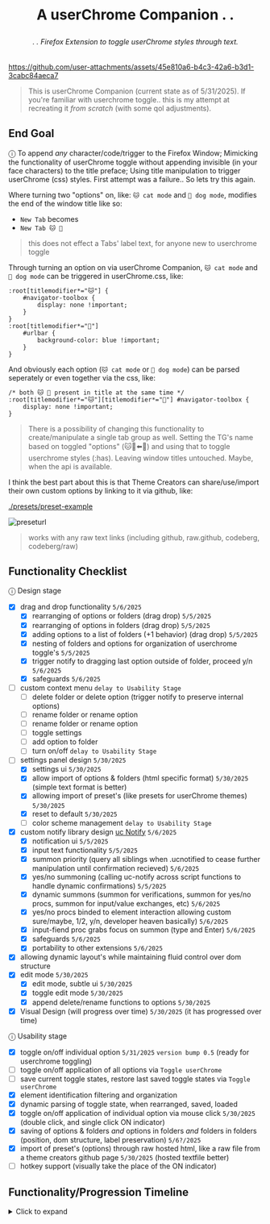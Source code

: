 # <p align="center">A userChrome Companion . . </p>

###### <p align="center">. . Firefox Extension to toggle userChrome styles through text.</p>

https://github.com/user-attachments/assets/45e810a6-b4c3-42a6-b3d1-3cabc84aeca7

> This is userChrome Companion (current state as of 5/31/2025). If you're familiar with userchrome toggle.. this is my attempt at recreating it *from scratch* (with some qol adjustments).

## End Goal

ⓘ To append *any* character/code/trigger to the Firefox Window; Mimicking the functionality of userChrome toggle without appending invisible (in your face characters) to the title preface; Using title manipulation to trigger userChrome (css) styles. First attempt was a failure.. So lets try this again.

Where turning two "options" on, like: `🐱 cat mode` and `🐶 dog mode`, modifies the end of the window title like so:
- `New Tab` becomes
- `New Tab 🐱 🐶`
> this does not effect a Tabs' label text, for anyone new to userchrome toggle

Through turning an option on via userChrome Companion, `🐱 cat mode` and `🐶 dog mode` can be triggered in userChrome.css, like:
```
:root[titlemodifier*="🐱"] {
    #navigator-toolbox {
        display: none !important;
    }
}
:root[titlemodifier*="🐶"]
    #urlbar {
        background-color: blue !important;
    }
}
```
And obviously each option (`🐱 cat mode` or `🐶 dog mode`) can be parsed seperately or even together via the css, like:
```
/* both 🐱 🐶 present in title at the same time */
:root[titlemodifier*="🐱"][titlemodifier*="🐶"] #navigator-toolbox {
    display: none !important;
}
```

> There is a possibility of changing this functionality to create/manipulate a single tab group as well. Setting the TG's name based on toggled "options" (🐱🐶⬅️🔁) and using that to toggle userchrome styles (:has). Leaving window titles untouched. Maybe, when the api is available.

I think the best part about this is that Theme Creators can share/use/import their own custom options by linking to it via github, like: 

[./presets/preset-example](https://github.com/soulhotel/userChrome-Companion/blob/main/presets/preset-example)

![preseturl](https://github.com/user-attachments/assets/f4a4129e-88c2-4e65-8c64-68a1f30a12e9)

> works with any raw text links (including github, raw.github, codeberg, codeberg/raw)

## Functionality Checklist

ⓘ Design stage 

- [x] drag and drop functionality `5/6/2025`
    - [x] rearranging of options or folders (drag drop) `5/5/2025`
    - [x] rearranging of options in folders (drag drop) `5/5/2025`
    - [x] adding options to a list of folders (+1 behavior) (drag drop) `5/5/2025`
    - [x] nesting of folders and options for organization of userchrome toggle's `5/5/2025`
    - [x] trigger notify to dragging last option outside of folder, proceed y/n `5/6/2025`
    - [x] safeguards `5/6/2025`
- [ ] custom context menu `delay to Usability Stage`
    - [ ] delete folder or delete option (trigger notify to preserve internal options)
    - [ ] rename folder or rename option 
    - [ ] rename folder or rename option
    - [ ] toggle settings
    - [ ] add option to folder
    - [ ] turn on/off `delay to Usability Stage`
- [ ] settings panel design `5/30/2025`
    - [x] settings ui `5/30/2025`
    - [x] allow import of options & folders (html specific format) `5/30/2025` (simple text format is better)
    - [x] allowing import of preset's (like presets for userChrome themes) `5/30/2025`
    - [x] reset to default `5/30/2025`
    - [ ] color scheme management `delay to Usability Stage`
- [x] custom notify library design [uc Notify](https://github.com/soulhotel/uc-notify) `5/6/2025` 
    - [x] notification ui `5/5/2025`
    - [x] input text functionality `5/5/2025`
    - [x] summon priority (query all siblings when .ucnotified to cease further manipulation until confirmation recieved) `5/6/2025`
    - [x] yes/no summoning (calling uc-notify across script functions to handle dynamic confirmations) `5/5/2025`
    - [x] dynamic summons (summon for verifications, summon for yes/no procs, summon for input/value exchanges, etc) `5/6/2025`
    - [x] yes/no procs binded to element interaction allowing custom sure/maybe, 1/2, y/n, developer heaven basically)  `5/6/2025`
    - [x] input-fiend proc grabs focus on summon (type and Enter) `5/6/2025`
    - [x] safeguards `5/6/2025`
    - [x] portability to other extensions `5/6/2025`
- [x] allowing dynamic layout's while maintaining fluid control over dom structure
- [x] edit mode `5/30/2025`
    - [x] edit mode, subtle ui `5/30/2025`
    - [x] toggle edit mode `5/30/2025`
    - [x] append delete/rename functions to options `5/30/2025`
- [x] Visual Design (will progress over time) `5/30/2025` (it has progressed over time)

ⓘ Usability stage

- [x] toggle on/off individual option `5/31/2025` `version bump 0.5` (ready for userchrome toggling)
- [ ] toggle on/off application of all options via `Toggle userChrome`
- [ ] save current toggle states, restore last saved toggle states via `Toggle userChrome`
- [x] element identification filtering and organization
- [x] dynamic parsing of toggle state, when rearranged, saved, loaded
- [x] toggle on/off application of individual option via mouse click `5/30/2025` (double click, and single click ON indicator)
- [x] saving of options & folders *and* options in folders *and* folders in folders (position, dom structure, label preservation) `5/6?/2025`
- [x] import of preset's (options) through raw hosted html, like a raw file from a theme creators github page `5/30/2025` (hosted textfile better)
- [ ] hotkey support (visually take the place of the ON indicator)

## Functionality/Progression Timeline

<details><summary>Click to expand</summary>

> May 3-5

Design Stage rough draft. Drag and drop mostly complete. Notification system needed extensive work.

https://github.com/user-attachments/assets/dd301064-e785-466d-ab76-1179ff0cfc65

> May 6th

- [uc Notify](https://github.com/soulhotel/uc-notify) (Notification UI/UX kit) complete. Tabs renamed to Folders (logical). Options look more like tabs.
- Visual design adds subtle drop shadows. Blur background content on notify summons
- Spacing corrections.

https://github.com/user-attachments/assets/ab77a259-33a2-4977-961f-14965a69f9a2

> May 31st

- Sidebar Toolbar added. Edit Mode, New Tab (option), New Folder. Edit Mode (Sidebar Toolbar) functionality complete.
- Spawning New Option or New Folder (Sidebar Toolbar) functionality complete.
- Settings UI complete. Settings Options functionality complete.
  - Presets, add to options, overwrite options, import @, import file, delete all options
- Preset Testing, adding options/folders via text parsed from files locally (like a .txt file), or globally (like a raw github link)

[./presets/readme](https://github.com/soulhotel/userChrome-Companion/blob/main/presets/readme.md)

https://github.com/soulhotel/userChrome-Companion/blob/b3165a4a04ec55848dd2c94544e266f83949c8ba/presets/preset-example#L1-L4

https://github.com/user-attachments/assets/45e810a6-b4c3-42a6-b3d1-3cabc84aeca7

- Toggle on/off individual options, save/load toggle state, append to Window. `version bump to 0.5` (ready for userchrome toggling)



</details>

